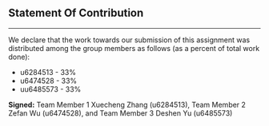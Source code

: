 ## Statement Of Contribution
----------------------------

We declare that the work towards our submission of this assignment was distributed among the group members as follows (as a percent of total work done):

- u6284513 - 33%
- u6474528 - 33%
- uu6485573 - 33%

**Signed:** Team Member 1 Xuecheng Zhang (u6284513), Team Member 2 Zefan Wu (u6474528), and Team Member 3 Deshen Yu (u6485573)

